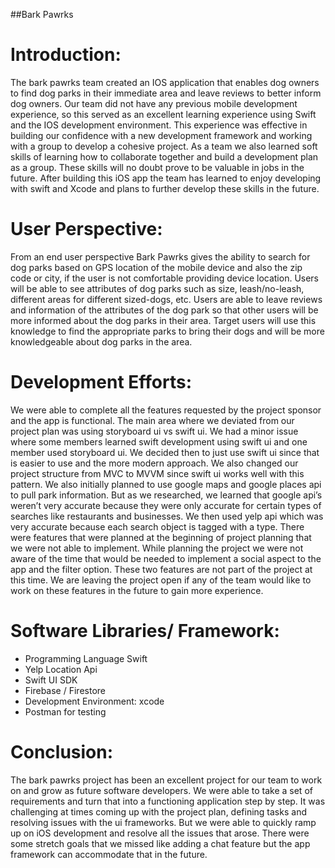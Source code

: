 ##Bark Pawrks

# Introduction:

The bark pawrks team created an IOS application that enables dog owners to find dog parks in their immediate area and leave reviews to better inform dog owners. Our team did not have any previous mobile development experience, so this served as an excellent learning experience using Swift and the IOS development environment. This experience was effective in building our confidence with a new development framework and working with a group to develop a cohesive project. As a team we also learned soft skills of learning how to collaborate together and build a development plan as a group. These skills will no doubt prove to be valuable in jobs in the future. After building this iOS app the team has learned to enjoy developing with swift and Xcode and plans to further develop these skills in the future.

# User Perspective:

From an end user perspective Bark Pawrks gives the ability to search for dog parks based on GPS location of the mobile device and also the zip code or city, if the user is not comfortable providing device location. Users will be able to see attributes of dog parks such as size, leash/no-leash, different areas for different sized-dogs, etc. Users are able to leave reviews and information of the attributes of the dog park so that other users will be more informed about the dog parks in their area. Target users will use this knowledge to find the appropriate parks to bring their dogs and will be more knowledgeable about dog parks in the area.

# Development Efforts:

We were able to complete all the features requested by the project sponsor and the app is functional. The main area where we deviated from our project plan was using storyboard ui vs swift ui. We had a minor issue where some members learned swift development using swift ui and one member used storyboard ui. We decided then to just use swift ui since that is easier to use and the more modern approach. We also changed our project structure from MVC to MVVM since swift ui works well with this pattern. We also initially planned to use google maps and google places api to pull park information. But as we researched, we learned that google api’s weren’t very accurate because they were only accurate for certain types of searches like restaurants and businesses. We then used yelp api which was very accurate because each search object is tagged with a type. There were features that were planned at the beginning of project planning that we were not able to implement. While planning the project we were not aware of the time that would be needed to implement a social aspect to the app and the filter option. These two features are not part of the project at this time. We are leaving the project open if any of the team would like to work on these features in the future to gain more experience.

# Software Libraries/ Framework:

-   Programming Language Swift
-   Yelp Location Api
-   Swift UI SDK
-   Firebase / Firestore
-   Development Environment: xcode
-   Postman for testing

# 

# Conclusion:

The bark pawrks project has been an excellent project for our team to work on and grow as future software developers. We were able to take a set of requirements and turn that into a functioning application step by step. It was challenging at times coming up with the project plan, defining tasks and resolving issues with the ui frameworks. But we were able to quickly ramp up on iOS development and resolve all the issues that arose. There were some stretch goals that we missed like adding a chat feature but the app framework can accommodate that in the future.
